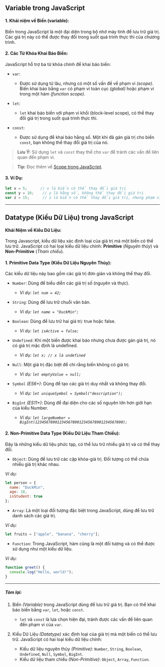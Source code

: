 ## Variable trong JavaScript

#### 1. Khái niệm về Biến (variable):

Biến trong JavaScript là một đại diện trong bộ nhớ máy tính để lưu trữ giá trị. Các giá trị này có thể được thay đổi trong suốt quá trình thực thi của chương trình.

#### 2. Các Từ Khóa Khai Báo Biến:

JavaScript hỗ trợ ba từ khóa chính để khai báo biến:

- `var`:

    - Được sử dụng từ lâu, nhưng có một số vấn đề về phạm vi *(scope)*. Biến khai báo bằng `var` có phạm vi toàn cục *(global)* hoặc phạm vi trong một hàm *(function scope)*.
    
- `let`:

    - `let` khai báo biến với phạm vi khối (block-level scope), có thể thay đổi giá trị trong suốt quá trình thực thi.
    
- `const`:

    - Được sử dụng để khai báo hằng số. Một khi đã gán giá trị cho biến `const`, bạn không thể thay đổi giá trị của nó.

> **Lưu Ý:** Sử dụng `let` và `const` thay thế cho `var` để tránh các vấn đề liên quan đến phạm vi.

> **Tip:** Đọc thêm về [Scope trong JavaScript](../scope/README.md).

#### 3. Ví Dụ:

``` Javascript
let x = 5;      // x là biến có thể thay đổi giá trị
const y = 10;    // y là hằng số, không thể thay đổi giá trị
var z = 15;      // z là biến có thể thay đổi giá trị, nhưng phạm vi toàn cục hoặc trong hàm
```

---

## Datatype (Kiểu Dữ Liệu) trong JavaScript

#### Khái Niệm về Kiểu Dữ Liệu:

Trong Javascript, kiểu dữ liệu xác định loại của giá trị mà một biến có thể lưu trữ. 
JavaScript có hai loại kiểu dữ liệu chính: **Primitive** (*Nguyên thủy*) và **Non-Primitive** (*Tham chiếu*).

#### 1. Primitive Data Type (Kiểu Dữ Liệu Nguyên Thủy):

Các kiểu dữ liệu này bao gồm các giá trị đơn giản và không thể thay đổi.

- `Number`: Dùng để biểu diễn các giá trị số (nguyên và thực).
  - *Ví dụ: `let num = 42;`*

- `String`: Dùng để lưu trữ chuỗi văn bản.
    - *Ví dụ: `let name = "DuckMin";`*

- `Boolean`: Dùng để lưu trữ hai giá trị: true hoặc false.
    - *Ví dụ: `let isActive = false;`*

- `Undefined`: Khi một biến được khai báo nhưng chưa được gán giá trị, nó có giá trị mặc định là undefined.
    - *Ví dụ: `let x; // x là undefined`*

- `Null`: Một giá trị đặc biệt để chỉ rằng biến không có giá trị.
    - *Ví dụ: `let emptyValue = null;`*

- `Symbol` *(ES6+)*: Dùng để tạo các giá trị duy nhất và không thay đổi.
    - *Ví dụ: `let uniqueSymbol = Symbol("description");`*
    
- `BigInt` *(ES11+)*: Dùng để đại diện cho các số nguyên lớn hơn giới hạn của kiểu Number.
    - *Ví dụ: `let largeNumber = BigInt(1234567890123456789012345678901234567890);`*

#### 2. Non-Primitive Data Type (Kiểu Dữ Liệu Tham Chiếu):

Đây là những kiểu dữ liệu phức tạp, có thể lưu trữ nhiều giá trị và có thể thay đổi.

- `Object`: Dùng để lưu trữ các cặp khóa-giá trị. Đối tượng có thể chứa nhiều giá trị khác nhau.

*Ví dụ:*

```javascript
let person = {
  name: "DuckMin",
  age: 18,
  isStudent: true
};
```

- `Array`: Là một loại đối tượng đặc biệt trong JavaScript, dùng để lưu trữ danh sách các giá trị.

*Ví dụ:*

```javascript
let fruits = ["apple", "banana", "cherry"];
```

- `Function`: Trong JavaScript, hàm cũng là một đối tượng và có thể được sử dụng như một kiểu dữ liệu.

*Ví dụ:*

```javascript
function greet() {
  console.log("Hello, world!");
}
```

----

##### Tóm lại:

1. Biến *(Variable)* trong JavaScript dùng để lưu trữ giá trị. Bạn có thể khai báo biến bằng `var`, `let`, hoặc `const`.

   - `let` và `const` là lựa chọn hiện đại, tránh được các vấn đề liên quan đến phạm vi của `var`.
   
3. Kiểu Dữ Liệu *(Datatype)* xác định loại của giá trị mà một biến có thể lưu trữ. JavaScript có hai loại kiểu dữ liệu chính:

   - Kiểu dữ liệu nguyên thủy *(Primitive)*: `Number`, `String`, `Boolean`, `Undefined`, `Null`, `Symbol`, `BigInt`.
   - Kiểu dữ liệu tham chiếu *(Non-Primitive)*: `Object`, `Array`, `Function`.
